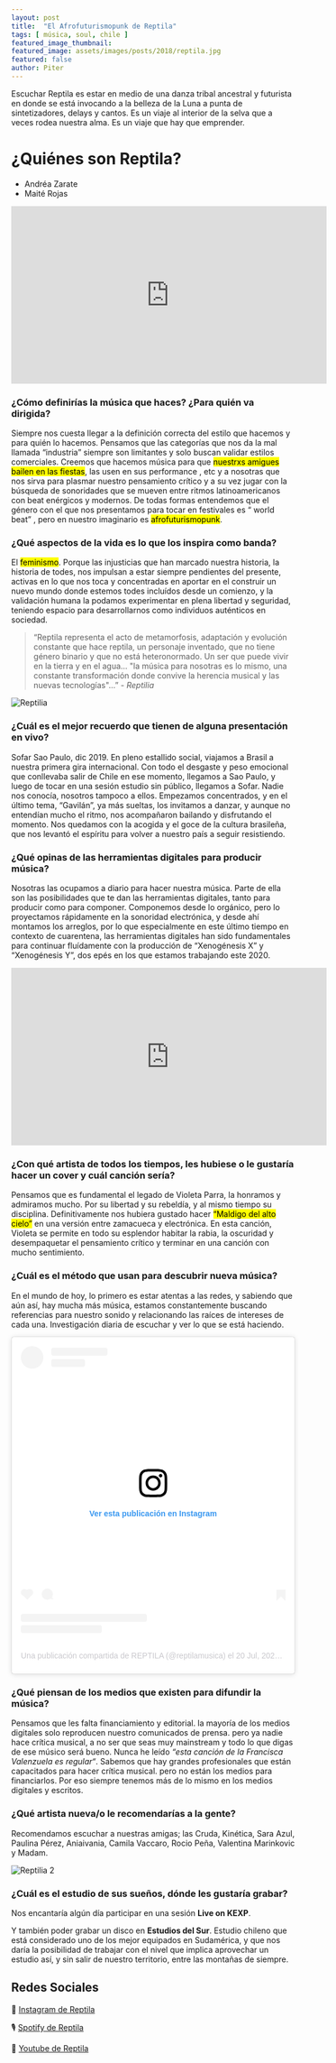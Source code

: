 ```yaml
---
layout: post
title:  "El Afrofuturismopunk de Reptila"
tags: [ música, soul, chile ]
featured_image_thumbnail:
featured_image: assets/images/posts/2018/reptila.jpg
featured: false
author: Piter
---
```


Escuchar Reptila es estar en medio de una danza tribal ancestral y futurista en donde se está invocando a la belleza de la Luna a punta de sintetizadores, delays y cantos. Es un viaje al interior de la selva que a veces rodea nuestra alma. Es un viaje que hay que emprender.

# ¿Quiénes son Reptila?

- Andréa Zarate
- Maité Rojas

<iframe width="560" height="315" src="https://www.youtube.com/embed/LFkwNZ0XdBw" frameborder="0" allow="accelerometer; autoplay; clipboard-write; encrypted-media; gyroscope; picture-in-picture" allowfullscreen></iframe>

### ¿Cómo definirías la música que haces? ¿Para quién va dirigida?

Siempre nos cuesta llegar a la definición correcta del estilo que hacemos y para quién lo hacemos.  Pensamos que las categorías que nos da la mal llamada “industria” siempre son limitantes y solo buscan validar estilos comerciales.  Creemos que hacemos música para que <mark>nuestrxs amigues bailen en las fiestas</mark>, las usen en sus performance , etc y a nosotras que nos sirva para plasmar nuestro pensamiento crítico y a su vez jugar con la búsqueda de sonoridades que se mueven entre ritmos latinoamericanos con beat enérgicos y modernos.
De todas formas entendemos que el género con el que nos presentamos para tocar en festivales es “ world beat” , pero en nuestro imaginario es <mark>afrofuturismopunk</mark>.


### ¿Qué aspectos de la vida es lo que los inspira como banda?

El <mark>feminismo</mark>. Porque las injusticias que han marcado nuestra historia, la historia de todes, nos impulsan a estar siempre pendientes del presente, activas en lo que nos toca y concentradas en aportar en el construir un nuevo mundo donde estemos todes incluídos desde un comienzo, y la validación humana la podamos experimentar en plena libertad y seguridad, teniendo espacio para desarrollarnos como individuos auténticos en sociedad.

<blockquote class="aligncenter">“Reptila representa el acto de metamorfosis, adaptación y evolución constante que hace reptila, un personaje inventado, que no tiene género binario y que no está heteronormado. Un ser que puede vivir en la tierra y en el agua... "la música para nosotras es lo mismo, una constante transformación donde convive la herencia musical y las nuevas tecnologías"...” <cite>- Reptilia </cite></blockquote>

![Reptilia](https://imgur.com/PCy0TaC.jpeg)


### ¿Cuál es el mejor recuerdo que tienen de alguna presentación en vivo?

Sofar Sao Paulo, dic 2019.
En pleno estallido social, viajamos a Brasil a nuestra primera gira internacional.
Con todo el desgaste y peso emocional que conllevaba salir de Chile en ese momento, llegamos a Sao Paulo, y luego de tocar en una sesión estudio sin público, llegamos a Sofar.
Nadie nos conocía, nosotros tampoco a ellos. Empezamos concentrados, y en el último tema, “Gavilán”, ya más sueltas, los invitamos a danzar, y aunque no entendían mucho el ritmo, nos acompañaron bailando y disfrutando el momento.
Nos quedamos con la acogida y el goce de la cultura brasileña, que nos levantó el espíritu para volver a nuestro país a seguir resistiendo.


### ¿Qué opinas de las herramientas digitales para producir música?

Nosotras las ocupamos a diario para hacer nuestra música. Parte de ella son las posibilidades que te dan las herramientas digitales, tanto para producir como para componer.
Componemos desde lo orgánico, pero lo proyectamos rápidamente en la sonoridad electrónica, y desde ahí montamos los arreglos, por lo que especialmente en este último tiempo en contexto de cuarentena, las herramientas digitales han sido fundamentales para continuar fluídamente con la producción de “Xenogénesis X” y “Xenogénesis Y”, dos epés en los que estamos trabajando este 2020.

<iframe width="560" height="315" src="https://www.youtube.com/embed/1VEpT37tB-4" frameborder="0" allow="accelerometer; autoplay; clipboard-write; encrypted-media; gyroscope; picture-in-picture" allowfullscreen></iframe>

### ¿Con qué artista de todos los tiempos, les hubiese o le gustaría hacer un cover y cuál canción sería?


Pensamos que es fundamental el legado de Violeta Parra, la honramos y admiramos mucho. Por su libertad y su rebeldía, y al mismo tiempo su disciplina. Definitivamente nos hubiera gustado hacer <mark>“Maldigo del alto cielo”</mark> en una versión entre zamacueca y electrónica. En esta canción, Violeta se permite en todo su esplendor habitar la rabia, la oscuridad y desempaquetar el pensamiento crítico y terminar en una canción con mucho sentimiento.


### ¿Cuál es el método que usan para descubrir nueva música?

En el mundo de hoy, lo primero es estar atentas a las redes, y sabiendo que aún así, hay mucha más música, estamos constantemente buscando referencias para nuestro sonido y relacionando las raíces de intereses de cada una. Investigación diaria de escuchar y ver lo que se está haciendo.

<center><blockquote class="instagram-media" data-instgrm-permalink="https://www.instagram.com/p/CC4VqNPJdiq/?utm_source=ig_embed&amp;utm_campaign=loading" data-instgrm-version="12" style=" background:#FFF; border:0; border-radius:3px; box-shadow:0 0 1px 0 rgba(0,0,0,0.5),0 1px 10px 0 rgba(0,0,0,0.15); margin: 1px; max-width:540px; min-width:326px; padding:0; width:99.375%; width:-webkit-calc(100% - 2px); width:calc(100% - 2px);"><div style="padding:16px;"> <a href="https://www.instagram.com/p/CC4VqNPJdiq/?utm_source=ig_embed&amp;utm_campaign=loading" style=" background:#FFFFFF; line-height:0; padding:0 0; text-align:center; text-decoration:none; width:100%;" target="_blank"> <div style=" display: flex; flex-direction: row; align-items: center;"> <div style="background-color: #F4F4F4; border-radius: 50%; flex-grow: 0; height: 40px; margin-right: 14px; width: 40px;"></div> <div style="display: flex; flex-direction: column; flex-grow: 1; justify-content: center;"> <div style=" background-color: #F4F4F4; border-radius: 4px; flex-grow: 0; height: 14px; margin-bottom: 6px; width: 100px;"></div> <div style=" background-color: #F4F4F4; border-radius: 4px; flex-grow: 0; height: 14px; width: 60px;"></div></div></div><div style="padding: 19% 0;"></div> <div style="display:block; height:50px; margin:0 auto 12px; width:50px;"><svg width="50px" height="50px" viewBox="0 0 60 60" version="1.1" xmlns="https://www.w3.org/2000/svg" xmlns:xlink="https://www.w3.org/1999/xlink"><g stroke="none" stroke-width="1" fill="none" fill-rule="evenodd"><g transform="translate(-511.000000, -20.000000)" fill="#000000"><g><path d="M556.869,30.41 C554.814,30.41 553.148,32.076 553.148,34.131 C553.148,36.186 554.814,37.852 556.869,37.852 C558.924,37.852 560.59,36.186 560.59,34.131 C560.59,32.076 558.924,30.41 556.869,30.41 M541,60.657 C535.114,60.657 530.342,55.887 530.342,50 C530.342,44.114 535.114,39.342 541,39.342 C546.887,39.342 551.658,44.114 551.658,50 C551.658,55.887 546.887,60.657 541,60.657 M541,33.886 C532.1,33.886 524.886,41.1 524.886,50 C524.886,58.899 532.1,66.113 541,66.113 C549.9,66.113 557.115,58.899 557.115,50 C557.115,41.1 549.9,33.886 541,33.886 M565.378,62.101 C565.244,65.022 564.756,66.606 564.346,67.663 C563.803,69.06 563.154,70.057 562.106,71.106 C561.058,72.155 560.06,72.803 558.662,73.347 C557.607,73.757 556.021,74.244 553.102,74.378 C549.944,74.521 548.997,74.552 541,74.552 C533.003,74.552 532.056,74.521 528.898,74.378 C525.979,74.244 524.393,73.757 523.338,73.347 C521.94,72.803 520.942,72.155 519.894,71.106 C518.846,70.057 518.197,69.06 517.654,67.663 C517.244,66.606 516.755,65.022 516.623,62.101 C516.479,58.943 516.448,57.996 516.448,50 C516.448,42.003 516.479,41.056 516.623,37.899 C516.755,34.978 517.244,33.391 517.654,32.338 C518.197,30.938 518.846,29.942 519.894,28.894 C520.942,27.846 521.94,27.196 523.338,26.654 C524.393,26.244 525.979,25.756 528.898,25.623 C532.057,25.479 533.004,25.448 541,25.448 C548.997,25.448 549.943,25.479 553.102,25.623 C556.021,25.756 557.607,26.244 558.662,26.654 C560.06,27.196 561.058,27.846 562.106,28.894 C563.154,29.942 563.803,30.938 564.346,32.338 C564.756,33.391 565.244,34.978 565.378,37.899 C565.522,41.056 565.552,42.003 565.552,50 C565.552,57.996 565.522,58.943 565.378,62.101 M570.82,37.631 C570.674,34.438 570.167,32.258 569.425,30.349 C568.659,28.377 567.633,26.702 565.965,25.035 C564.297,23.368 562.623,22.342 560.652,21.575 C558.743,20.834 556.562,20.326 553.369,20.18 C550.169,20.033 549.148,20 541,20 C532.853,20 531.831,20.033 528.631,20.18 C525.438,20.326 523.257,20.834 521.349,21.575 C519.376,22.342 517.703,23.368 516.035,25.035 C514.368,26.702 513.342,28.377 512.574,30.349 C511.834,32.258 511.326,34.438 511.181,37.631 C511.035,40.831 511,41.851 511,50 C511,58.147 511.035,59.17 511.181,62.369 C511.326,65.562 511.834,67.743 512.574,69.651 C513.342,71.625 514.368,73.296 516.035,74.965 C517.703,76.634 519.376,77.658 521.349,78.425 C523.257,79.167 525.438,79.673 528.631,79.82 C531.831,79.965 532.853,80.001 541,80.001 C549.148,80.001 550.169,79.965 553.369,79.82 C556.562,79.673 558.743,79.167 560.652,78.425 C562.623,77.658 564.297,76.634 565.965,74.965 C567.633,73.296 568.659,71.625 569.425,69.651 C570.167,67.743 570.674,65.562 570.82,62.369 C570.966,59.17 571,58.147 571,50 C571,41.851 570.966,40.831 570.82,37.631"></path></g></g></g></svg></div><div style="padding-top: 8px;"> <div style=" color:#3897f0; font-family:Arial,sans-serif; font-size:14px; font-style:normal; font-weight:550; line-height:18px;"> Ver esta publicación en Instagram</div></div><div style="padding: 12.5% 0;"></div> <div style="display: flex; flex-direction: row; margin-bottom: 14px; align-items: center;"><div> <div style="background-color: #F4F4F4; border-radius: 50%; height: 12.5px; width: 12.5px; transform: translateX(0px) translateY(7px);"></div> <div style="background-color: #F4F4F4; height: 12.5px; transform: rotate(-45deg) translateX(3px) translateY(1px); width: 12.5px; flex-grow: 0; margin-right: 14px; margin-left: 2px;"></div> <div style="background-color: #F4F4F4; border-radius: 50%; height: 12.5px; width: 12.5px; transform: translateX(9px) translateY(-18px);"></div></div><div style="margin-left: 8px;"> <div style=" background-color: #F4F4F4; border-radius: 50%; flex-grow: 0; height: 20px; width: 20px;"></div> <div style=" width: 0; height: 0; border-top: 2px solid transparent; border-left: 6px solid #f4f4f4; border-bottom: 2px solid transparent; transform: translateX(16px) translateY(-4px) rotate(30deg)"></div></div><div style="margin-left: auto;"> <div style=" width: 0px; border-top: 8px solid #F4F4F4; border-right: 8px solid transparent; transform: translateY(16px);"></div> <div style=" background-color: #F4F4F4; flex-grow: 0; height: 12px; width: 16px; transform: translateY(-4px);"></div> <div style=" width: 0; height: 0; border-top: 8px solid #F4F4F4; border-left: 8px solid transparent; transform: translateY(-4px) translateX(8px);"></div></div></div> <div style="display: flex; flex-direction: column; flex-grow: 1; justify-content: center; margin-bottom: 24px;"> <div style=" background-color: #F4F4F4; border-radius: 4px; flex-grow: 0; height: 14px; margin-bottom: 6px; width: 224px;"></div> <div style=" background-color: #F4F4F4; border-radius: 4px; flex-grow: 0; height: 14px; width: 144px;"></div></div></a><p style=" color:#c9c8cd; font-family:Arial,sans-serif; font-size:14px; line-height:17px; margin-bottom:0; margin-top:8px; overflow:hidden; padding:8px 0 7px; text-align:center; text-overflow:ellipsis; white-space:nowrap;"><a href="https://www.instagram.com/p/CC4VqNPJdiq/?utm_source=ig_embed&amp;utm_campaign=loading" style=" color:#c9c8cd; font-family:Arial,sans-serif; font-size:14px; font-style:normal; font-weight:normal; line-height:17px; text-decoration:none;" target="_blank">Una publicación compartida de REPTILA (@reptilamusica)</a> el <time style=" font-family:Arial,sans-serif; font-size:14px; line-height:17px;" datetime="2020-07-20T22:15:14+00:00">20 Jul, 2020 a las 3:15 PDT</time></p></div></blockquote>
<script async src="//www.instagram.com/embed.js"></script></center>


### ¿Qué piensan de los medios que existen para difundir la música?

Pensamos que les falta financiamiento y editorial. la mayoría de los medios digitales solo reproducen nuestro comunicados de prensa. pero ya nadie hace crítica musical, a no ser que seas muy mainstream y todo lo que digas de ese músico será bueno. Nunca he leído *“esta canción de la Francisca Valenzuela es regular“*. Sabemos que hay grandes profesionales que están capacitados para hacer crítica musical. pero no están los medios para financiarlos. Por eso siempre tenemos más de lo mismo en los medios digitales y escritos.

### ¿Qué artista nueva/o le recomendarías a la gente?

Recomendamos escuchar a nuestras amigas; las Cruda, Kinética, Sara Azul, Paulina Pérez, Aniaivania, Camila Vaccaro, Rocio Peña, Valentina Marinkovic y Madam.

![Reptilia 2](https://imgur.com/zeUmUBa.jpeg)

### ¿Cuál es el estudio de sus sueños, dónde les gustaría grabar?

Nos encantaría algún día participar en una sesión **Live on KEXP**.

Y también poder grabar un disco en **Estudios del Sur**. Estudio chileno que está considerado uno de los mejor equipados en Sudamérica, y que nos daría la posibilidad de trabajar con el nivel que implica aprovechar un estudio así, y sin salir de nuestro territorio, entre las montañas de siempre.


## Redes Sociales

📸 [Instagram de Reptila](https://www.instagram.com/reptilamusica)

🎙 [Spotify de Reptila](https://open.spotify.com/artist/3iITPOD4UlvqOYr6OYEnWN)

📼 [Youtube de Reptila](https://www.youtube.com/channel/UC_bQow-YnS5uYSO7xt-t5yw)
